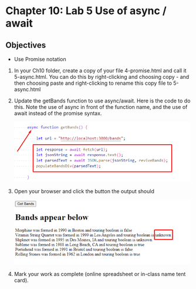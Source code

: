 
# Chapter 10: Lab 5 Use of async / await

## Objectives

* Use Promise notation

1. In your Ch10 folder, create a copy of your file 4-promise.html and call it 5-async.html. You can do this by right-clicking and choosing copy - and then choosing paste and right-clicking to rename this copy file to 5-async.html

1. Update the getBands function to use async/await. Here is the code to do this. Note the use of async in front of the function name, and the use of await instead of the promise syntax. 

    ![Open in Preview mode to see images](../screenshots/10-5-async.png)

1. Open your browser and click the button the output should 

    ![Open in Preview mode to see images](../screenshots/10-3-4-unkown.png)

1. Mark your work as complete (online spreadsheet or in-class name tent card).
